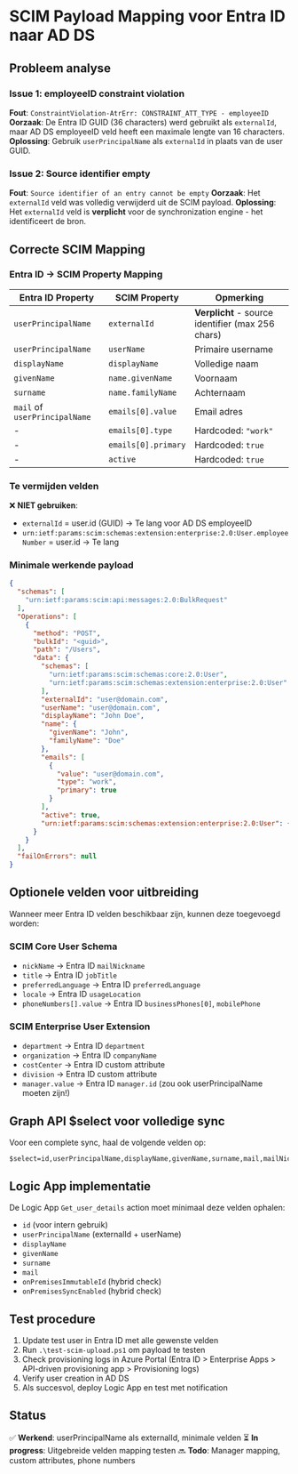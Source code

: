 # SCIM Payload Mapping voor Entra ID naar AD DS

## Probleem analyse

### Issue 1: employeeID constraint violation
**Fout**: `ConstraintViolation-AtrErr: CONSTRAINT_ATT_TYPE - employeeID`
**Oorzaak**: De Entra ID GUID (36 characters) werd gebruikt als `externalId`, maar AD DS employeeID veld heeft een maximale lengte van 16 characters.
**Oplossing**: Gebruik `userPrincipalName` als `externalId` in plaats van de user GUID.

### Issue 2: Source identifier empty
**Fout**: `Source identifier of an entry cannot be empty`
**Oorzaak**: Het `externalId` veld was volledig verwijderd uit de SCIM payload.
**Oplossing**: Het `externalId` veld is **verplicht** voor de synchronization engine - het identificeert de bron.

## Correcte SCIM Mapping

### Entra ID → SCIM Property Mapping

| Entra ID Property | SCIM Property | Opmerking |
|------------------|---------------|-----------|
| `userPrincipalName` | `externalId` | **Verplicht** - source identifier (max 256 chars) |
| `userPrincipalName` | `userName` | Primaire username |
| `displayName` | `displayName` | Volledige naam |
| `givenName` | `name.givenName` | Voornaam |
| `surname` | `name.familyName` | Achternaam |
| `mail` of `userPrincipalName` | `emails[0].value` | Email adres |
| - | `emails[0].type` | Hardcoded: `"work"` |
| - | `emails[0].primary` | Hardcoded: `true` |
| - | `active` | Hardcoded: `true` |

### Te vermijden velden

❌ **NIET gebruiken**:
- `externalId` = user.id (GUID) → Te lang voor AD DS employeeID
- `urn:ietf:params:scim:schemas:extension:enterprise:2.0:User.employeeNumber` = user.id → Te lang

### Minimale werkende payload

```json
{
  "schemas": [
    "urn:ietf:params:scim:api:messages:2.0:BulkRequest"
  ],
  "Operations": [
    {
      "method": "POST",
      "bulkId": "<guid>",
      "path": "/Users",
      "data": {
        "schemas": [
          "urn:ietf:params:scim:schemas:core:2.0:User",
          "urn:ietf:params:scim:schemas:extension:enterprise:2.0:User"
        ],
        "externalId": "user@domain.com",
        "userName": "user@domain.com",
        "displayName": "John Doe",
        "name": {
          "givenName": "John",
          "familyName": "Doe"
        },
        "emails": [
          {
            "value": "user@domain.com",
            "type": "work",
            "primary": true
          }
        ],
        "active": true,
        "urn:ietf:params:scim:schemas:extension:enterprise:2.0:User": {}
      }
    }
  ],
  "failOnErrors": null
}
```

## Optionele velden voor uitbreiding

Wanneer meer Entra ID velden beschikbaar zijn, kunnen deze toegevoegd worden:

### SCIM Core User Schema
- `nickName` → Entra ID `mailNickname`
- `title` → Entra ID `jobTitle`
- `preferredLanguage` → Entra ID `preferredLanguage`
- `locale` → Entra ID `usageLocation`
- `phoneNumbers[].value` → Entra ID `businessPhones[0]`, `mobilePhone`

### SCIM Enterprise User Extension
- `department` → Entra ID `department`
- `organization` → Entra ID `companyName`
- `costCenter` → Entra ID custom attribute
- `division` → Entra ID custom attribute
- `manager.value` → Entra ID `manager.id` (zou ook userPrincipalName moeten zijn!)

## Graph API $select voor volledige sync

Voor een complete sync, haal de volgende velden op:

```
$select=id,userPrincipalName,displayName,givenName,surname,mail,mailNickname,jobTitle,department,companyName,businessPhones,mobilePhone,preferredLanguage,usageLocation,onPremisesImmutableId,onPremisesSyncEnabled
```

## Logic App implementatie

De Logic App `Get_user_details` action moet minimaal deze velden ophalen:
- `id` (voor intern gebruik)
- `userPrincipalName` (externalId + userName)
- `displayName`
- `givenName`
- `surname`
- `mail`
- `onPremisesImmutableId` (hybrid check)
- `onPremisesSyncEnabled` (hybrid check)

## Test procedure

1. Update test user in Entra ID met alle gewenste velden
2. Run `.\test-scim-upload.ps1` om payload te testen
3. Check provisioning logs in Azure Portal (Entra ID > Enterprise Apps > API-driven provisioning app > Provisioning logs)
4. Verify user creation in AD DS
5. Als succesvol, deploy Logic App en test met notification

## Status

✅ **Werkend**: userPrincipalName als externalId, minimale velden
⏳ **In progress**: Uitgebreide velden mapping testen
🔜 **Todo**: Manager mapping, custom attributes, phone numbers
